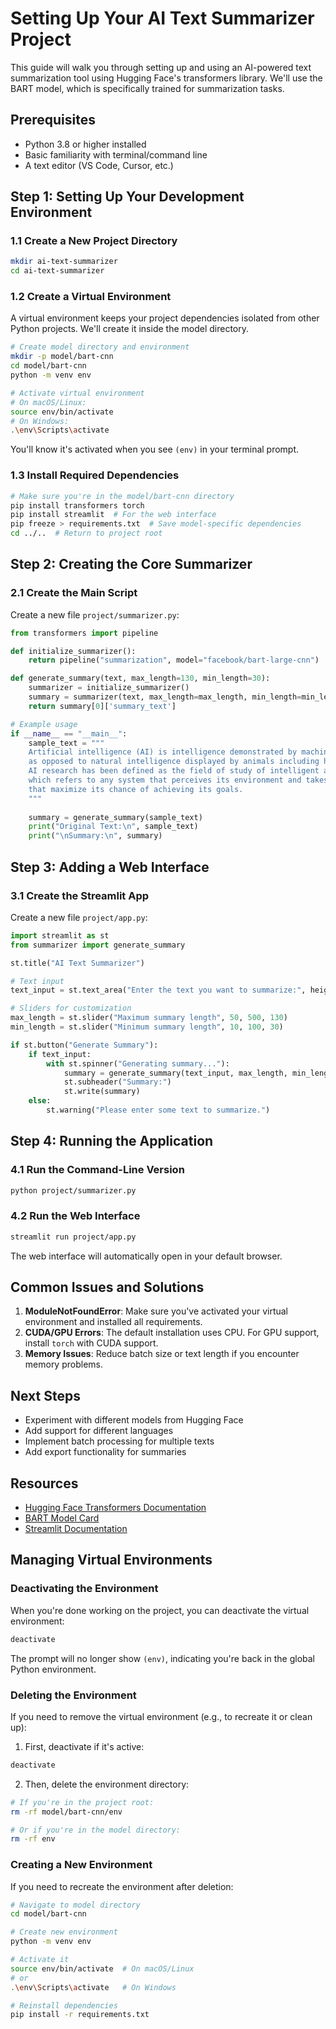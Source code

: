 # Setting Up Your AI Text Summarizer Project

This guide will walk you through setting up and using an AI-powered text summarization tool using Hugging Face's transformers library. We'll use the BART model, which is specifically trained for summarization tasks.

## Prerequisites

- Python 3.8 or higher installed
- Basic familiarity with terminal/command line
- A text editor (VS Code, Cursor, etc.)

## Step 1: Setting Up Your Development Environment

### 1.1 Create a New Project Directory

```bash
mkdir ai-text-summarizer
cd ai-text-summarizer
```

### 1.2 Create a Virtual Environment

A virtual environment keeps your project dependencies isolated from other Python projects. We'll create it inside the model directory.

```bash
# Create model directory and environment
mkdir -p model/bart-cnn
cd model/bart-cnn
python -m venv env

# Activate virtual environment
# On macOS/Linux:
source env/bin/activate
# On Windows:
.\env\Scripts\activate
```

You'll know it's activated when you see `(env)` in your terminal prompt.

### 1.3 Install Required Dependencies

```bash
# Make sure you're in the model/bart-cnn directory
pip install transformers torch
pip install streamlit  # For the web interface
pip freeze > requirements.txt  # Save model-specific dependencies
cd ../..  # Return to project root
```

## Step 2: Creating the Core Summarizer

### 2.1 Create the Main Script

Create a new file `project/summarizer.py`:

```python
from transformers import pipeline

def initialize_summarizer():
    return pipeline("summarization", model="facebook/bart-large-cnn")

def generate_summary(text, max_length=130, min_length=30):
    summarizer = initialize_summarizer()
    summary = summarizer(text, max_length=max_length, min_length=min_length, do_sample=False)
    return summary[0]['summary_text']

# Example usage
if __name__ == "__main__":
    sample_text = """
    Artificial intelligence (AI) is intelligence demonstrated by machines, 
    as opposed to natural intelligence displayed by animals including humans. 
    AI research has been defined as the field of study of intelligent agents, 
    which refers to any system that perceives its environment and takes actions 
    that maximize its chance of achieving its goals.
    """
    
    summary = generate_summary(sample_text)
    print("Original Text:\n", sample_text)
    print("\nSummary:\n", summary)
```

## Step 3: Adding a Web Interface

### 3.1 Create the Streamlit App

Create a new file `project/app.py`:

```python
import streamlit as st
from summarizer import generate_summary

st.title("AI Text Summarizer")

# Text input
text_input = st.text_area("Enter the text you want to summarize:", height=200)

# Sliders for customization
max_length = st.slider("Maximum summary length", 50, 500, 130)
min_length = st.slider("Minimum summary length", 10, 100, 30)

if st.button("Generate Summary"):
    if text_input:
        with st.spinner("Generating summary..."):
            summary = generate_summary(text_input, max_length, min_length)
            st.subheader("Summary:")
            st.write(summary)
    else:
        st.warning("Please enter some text to summarize.")
```

## Step 4: Running the Application

### 4.1 Run the Command-Line Version

```bash
python project/summarizer.py
```

### 4.2 Run the Web Interface

```bash
streamlit run project/app.py
```

The web interface will automatically open in your default browser.

## Common Issues and Solutions

1. **ModuleNotFoundError**: Make sure you've activated your virtual environment and installed all requirements.
2. **CUDA/GPU Errors**: The default installation uses CPU. For GPU support, install `torch` with CUDA support.
3. **Memory Issues**: Reduce batch size or text length if you encounter memory problems.

## Next Steps

- Experiment with different models from Hugging Face
- Add support for different languages
- Implement batch processing for multiple texts
- Add export functionality for summaries

## Resources

- [Hugging Face Transformers Documentation](https://huggingface.co/docs/transformers/index)
- [BART Model Card](https://huggingface.co/facebook/bart-large-cnn)
- [Streamlit Documentation](https://docs.streamlit.io)

## Managing Virtual Environments

### Deactivating the Environment

When you're done working on the project, you can deactivate the virtual environment:

```bash
deactivate
```

The prompt will no longer show `(env)`, indicating you're back in the global Python environment.

### Deleting the Environment

If you need to remove the virtual environment (e.g., to recreate it or clean up):

1. First, deactivate if it's active:
```bash
deactivate
```

2. Then, delete the environment directory:
```bash
# If you're in the project root:
rm -rf model/bart-cnn/env

# Or if you're in the model directory:
rm -rf env
```

### Creating a New Environment

If you need to recreate the environment after deletion:

```bash
# Navigate to model directory
cd model/bart-cnn

# Create new environment
python -m venv env

# Activate it
source env/bin/activate  # On macOS/Linux
# or
.\env\Scripts\activate   # On Windows

# Reinstall dependencies
pip install -r requirements.txt
```
